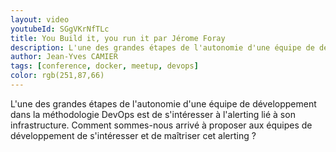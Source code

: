 ```yaml
---
layout: video
youtubeId: SGgVKrNfTLc
title: You Build it, you run it par Jérome Foray
description: L'une des grandes étapes de l'autonomie d'une équipe de développement dans la méthodologie DevOps est de s'intéresser à l'alerting lié à son infrastructure. Comment sommes-nous arrivé à proposer aux équipes de développement de s'intéresser et de maîtriser cet alerting ?
author: Jean-Yves CAMIER
tags: [conference, docker, meetup, devops]
color: rgb(251,87,66)
---
```


L'une des grandes étapes de l'autonomie d'une équipe de développement dans la méthodologie DevOps est de s'intéresser à l'alerting lié à son infrastructure. Comment sommes-nous arrivé à proposer aux équipes de développement de s'intéresser et de maîtriser cet alerting ?
